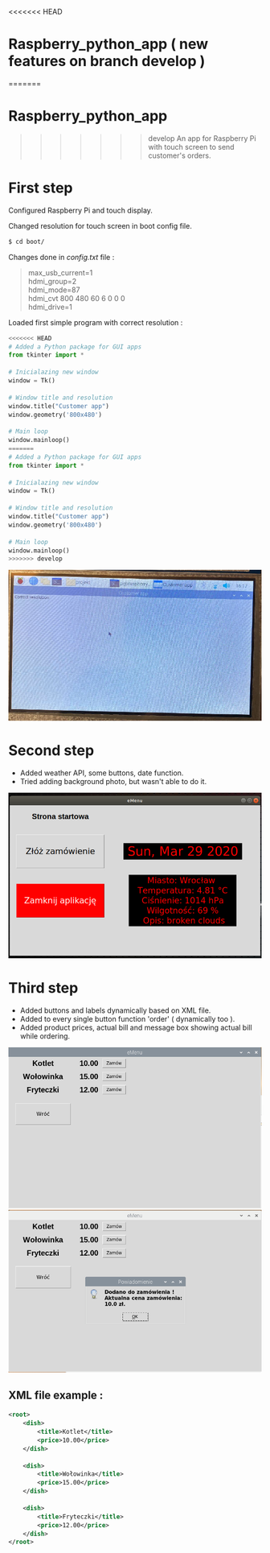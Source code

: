 <<<<<<< HEAD
# Raspberry_python_app  ( new features on branch develop ) 
=======
# Raspberry_python_app
>>>>>>> develop
An app for Raspberry Pi with touch screen to send customer's orders. 

# First step 

Configured Raspberry Pi and touch display.  
  
Changed resolution for touch screen in boot config file.
```sh
$ cd boot/
```

Changes done in _config.txt_ file : 

> max_usb_current=1   
> hdmi_group=2   
> hdmi_mode=87   
> hdmi_cvt 800 480 60 6 0 0 0   
> hdmi_drive=1  

	   	       
Loaded first simple program with correct resolution : 

```python
<<<<<<< HEAD
# Added a Python package for GUI apps    
from tkinter import *  
   
# Inicialazing new window  
window = Tk()  
  
# Window title and resolution   
window.title("Customer app")  
window.geometry('800x480')  
   
# Main loop   
window.mainloop()  
=======
# Added a Python package for GUI apps    
from tkinter import *  
   
# Inicialazing new window  
window = Tk()  
  
# Window title and resolution   
window.title("Customer app")  
window.geometry('800x480')  
   
# Main loop   
window.mainloop()  
>>>>>>> develop
```

![Zdjecie Pi4](photos/pi_photo_new.png)

# Second step

- Added weather API, some buttons, date function.   
- Tried adding background photo, but wasn't able to do it.

![Zdjecie Pi4](photos/app_2.png)

# Third step

- Added buttons and labels dynamically based on XML file.   
- Added to every single button function 'order' ( dynamically too ).   
- Added product prices, actual bill and message box showing actual bill while ordering.

![Zdjecie Pi4](photos/emenu_1.PNG)
![Zdjecie Pi4](photos/emenu_2.PNG)

## XML file example :

```xml
<root>
	<dish>
		<title>Kotlet</title>
		<price>10.00</price>
	</dish>

	<dish>
		<title>Wołowinka</title>
		<price>15.00</price>
	</dish>

	<dish>
		<title>Fryteczki</title>
		<price>12.00</price>
	</dish>
</root>
```
